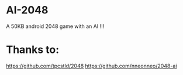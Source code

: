 # AI-2048
A 50KB android 2048 game with an AI !!!
# Thanks to:
https://github.com/tpcstld/2048
https://github.com/nneonneo/2048-ai
